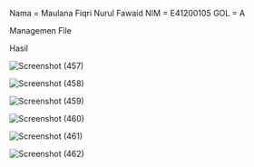 Nama = Maulana Fiqri Nurul Fawaid
NIM = E41200105
GOL = A

Managemen File

Hasil

![Screenshot (457)](https://user-images.githubusercontent.com/89387565/138485068-1d23e82c-6e38-4655-9726-4abc3d47abc9.png)

![Screenshot (458)](https://user-images.githubusercontent.com/89387565/138485081-31444504-6c57-4199-9bfd-7ae99d6a21c0.png)

![Screenshot (459)](https://user-images.githubusercontent.com/89387565/138485083-edcdad44-d7ee-4b22-a01c-89657b06e2b7.png)

![Screenshot (460)](https://user-images.githubusercontent.com/89387565/138485087-8bf4ccd2-f05f-4b0f-944c-c3507bf8423e.png)

![Screenshot (461)](https://user-images.githubusercontent.com/89387565/138485092-73a599f5-5a90-481d-83a4-c70b38cce5b3.png)

![Screenshot (462)](https://user-images.githubusercontent.com/89387565/138485097-ae514f5d-1695-4b68-8127-2ad668525c17.png)

